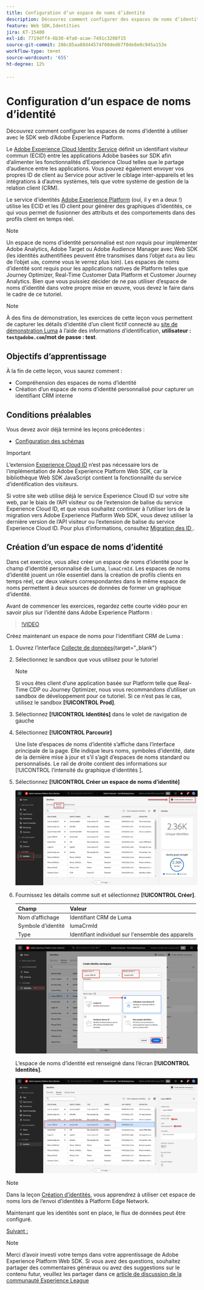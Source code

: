 ```yaml
---
title: Configuration d’un espace de noms d’identité
description: Découvrez comment configurer des espaces de noms d’identité à utiliser avec Adobe Experience Platform Web SDK. Cette leçon fait partie du tutoriel Implémentation d’Adobe Experience Cloud avec le SDK web.
feature: Web SDK,Identities
jira: KT-15400
exl-id: 7719dff4-6b30-4fa0-acae-7491c3208f15
source-git-commit: 286c85aa88d44574f00ded67f0de8e0c945a153e
workflow-type: tm+mt
source-wordcount: '655'
ht-degree: 12%

---
```


# Configuration d’un espace de noms d’identité

Découvrez comment configurer les espaces de noms d’identité à utiliser avec le SDK web d’Adobe Experience Platform.

Le [Adobe Experience Cloud Identity Service](https://experienceleague.adobe.com/fr/docs/id-service/using/home) définit un identifiant visiteur commun (ECID) entre les applications Adobe basées sur SDK afin d’alimenter les fonctionnalités d’Experience Cloud telles que le partage d’audience entre les applications. Vous pouvez également envoyer vos propres ID de client au Service pour activer le ciblage inter-appareils et les intégrations à d’autres systèmes, tels que votre système de gestion de la relation client (CRM).

Le service d’identités [Adobe Experience Platform](https://experienceleague.adobe.com/en/docs/experience-platform/identity/home) (oui, il y en a deux !) utilise les ECID et les ID client pour générer des graphiques d’identités, ce qui vous permet de fusionner des attributs et des comportements dans des profils client en temps réel.

>[!NOTE]
>
>Un espace de noms d’identité personnalisé est _non requis_ pour implémenter Adobe Analytics, Adobe Target ou Adobe Audience Manager avec Web SDK (les identités authentifiées peuvent être transmises dans l’objet `data` au lieu de l’objet `xdm`, comme vous le verrez plus loin). Les espaces de noms d’identité sont requis pour les applications natives de Platform telles que Journey Optimizer, Real-Time Customer Data Platform et Customer Journey Analytics. Bien que vous puissiez décider de ne pas utiliser d’espace de noms d’identité dans votre propre mise en œuvre, vous devez le faire dans le cadre de ce tutoriel.

>[!NOTE]
>
> À des fins de démonstration, les exercices de cette leçon vous permettent de capturer les détails d’identité d’un client fictif connecté au [site de démonstration Luma](https://luma.enablementadobe.com/content/luma/us/en.html) à l’aide des informations d’identification, **utilisateur : `test@adobe.com`/mot de passe : test**.

## Objectifs d’apprentissage

À la fin de cette leçon, vous saurez comment :

* Compréhension des espaces de noms d’identité
* Création d’un espace de noms d’identité personnalisé pour capturer un identifiant CRM interne


## Conditions préalables

Vous devez avoir déjà terminé les leçons précédentes :

* [Configuration des schémas](configure-schemas.md)

>[!IMPORTANT]
>
>L’extension [Experience Cloud ID](https://exchange.adobe.com/apps/ec/100160/adobe-experience-cloud-id-launch-extension) n’est pas nécessaire lors de l’implémentation de Adobe Experience Platform Web SDK, car la bibliothèque Web SDK JavaScript contient la fonctionnalité du service d’identification des visiteurs.
>
> Si votre site web utilise déjà le service Experience Cloud ID sur votre site web, par le biais de l’API visiteur ou de l’extension de balise du service Experience Cloud ID, et que vous souhaitez continuer à l’utiliser lors de la migration vers Adobe Experience Platform Web SDK, vous devez utiliser la dernière version de l’API visiteur ou l’extension de balise du service Experience Cloud ID. Pour plus d’informations, consultez [ Migration des ID ](https://experienceleague.adobe.com/en/docs/experience-platform/edge/identity/overview) .

## Création d’un espace de noms d’identité

Dans cet exercice, vous allez créer un espace de noms d’identité pour le champ d’identité personnalisé de Luma, `lumaCrmId`. Les espaces de noms d’identité jouent un rôle essentiel dans la création de profils clients en temps réel, car deux valeurs correspondantes dans le même espace de noms permettent à deux sources de données de former un graphique d’identité.

Avant de commencer les exercices, regardez cette courte vidéo pour en savoir plus sur l’identité dans Adobe Experience Platform :

>[!VIDEO](https://video.tv.adobe.com/v/27841?learn=on&enablevpops)

Créez maintenant un espace de noms pour l’identifiant CRM de Luma :

1. Ouvrez l’interface [Collecte de données](https://launch.adobe.com/){target="_blank"}
1. Sélectionnez le sandbox que vous utilisez pour le tutoriel

   >[!NOTE]
   >
   >Si vous êtes client d’une application basée sur Platform telle que Real-Time CDP ou Journey Optimizer, nous vous recommandons d’utiliser un sandbox de développement pour ce tutoriel. Si ce n’est pas le cas, utilisez le sandbox **[!UICONTROL Prod]**.

1. Sélectionnez **[!UICONTROL Identités]** dans le volet de navigation de gauche
1. Sélectionnez **[!UICONTROL Parcourir]**

   Une liste d’espaces de noms d’identité s’affiche dans l’interface principale de la page. Elle indique leurs noms, symboles d’identité, date de la dernière mise à jour et s’il s’agit d’espaces de noms standard ou personnalisés. Le rail de droite contient des informations sur [!UICONTROL  l’intensité du graphique d’identités ].

1. Sélectionnez **[!UICONTROL Créer un espace de noms d’identité]**

   ![Affichage des identités](assets/configure-identities-screen.png)

1. Fournissez les détails comme suit et sélectionnez **[!UICONTROL Créer]**.

   | Champ | Valeur |
   |---------------|-----------|
   | Nom d’affichage | Identifiant CRM de Luma |
   | Symbole d’identité | lumaCrmId |
   | Type | Identifiant individuel sur l&#39;ensemble des appareils |


   ![Création d’espaces de noms.](assets/identities-create-namespace.png)


   L’espace de noms d’identité est renseigné dans l’écran **[!UICONTROL Identités]**.

   ![Création d’espaces de noms.](assets/configure-identities-namespace-lumaCrmId.png)


>[!NOTE]
>
> Dans la leçon [Création d’identités](create-identities.md), vous apprendrez à utiliser cet espace de noms lors de l’envoi d’identités à Platform Edge Network.

Maintenant que les identités sont en place, le flux de données peut être configuré.

[Suivant : ](configure-datastream.md)

>[!NOTE]
>
>Merci d’avoir investi votre temps dans votre apprentissage de Adobe Experience Platform Web SDK. Si vous avez des questions, souhaitez partager des commentaires généraux ou avez des suggestions sur le contenu futur, veuillez les partager dans ce [article de discussion de la communauté Experience League](https://experienceleaguecommunities.adobe.com/t5/adobe-experience-platform-data/tutorial-discussion-implement-adobe-experience-cloud-with-web/td-p/444996)
